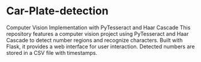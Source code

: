 # Car-Plate-detection
Computer Vision Implementation with PyTesseract and Haar Cascade  This repository features a computer vision project using PyTesseract and Haar Cascade to detect number regions and recognize characters. Built with Flask, it provides a web interface for user interaction. Detected numbers are stored in a CSV file with timestamps.
